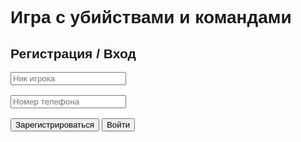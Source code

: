 <!DOCTYPE html>
<html lang="ru">
<head>
  <meta charset="UTF-8" />
  <meta name="viewport" content="width=device-width, initial-scale=1" />
  <title>Игра с убийствами и командами</title>
  <style>
    body { font-family: Arial, sans-serif; padding: 10px; }
    #game, #admin-section { display: none; margin-top: 20px; }
    #team-list { list-style: none; padding-left: 0; }
    #map { height: 200px; background: #eee; margin-top: 10px; padding: 5px; }
    .player { margin: 3px 0; }
    #chat { border: 1px solid #ccc; height: 150px; overflow-y: auto; padding: 5px; background: #fafafa; }
    #chat-controls { margin-top: 5px; }
    #killer-controls { display:none; margin-top:10px; }
  </style>
</head>
<body>
  <h1>Игра с убийствами и командами</h1>

  <section id="auth">
    <h2>Регистрация / Вход</h2>
    <input id="username" placeholder="Ник игрока" /><br /><br />
    <input id="phone" placeholder="Номер телефона" /><br /><br />
    <button id="register-btn">Зарегистрироваться</button>
    <button id="login-btn">Войти</button>
    <p id="auth-msg" style="color:red"></p>
  </section>

  <section id="game">
    <h2>Игра</h2>
    <div>Вы вошли как: <span id="current-user"></span> (роль: <span id="current-role"></span>)</div>

    <h3>Команды</h3>
    <ul id="team-list"></ul>

    <h3>Игроки на карте</h3>
    <div id="map"></div>

    <h3>Глобальный чат</h3>
    <div id="chat"></div>
    <div id="chat-controls">
      <input type="text" id="chat-input" placeholder="Сообщение в чат" />
      <button id="chat-send-btn">Отправить</button>
    </div>

    <div id="killer-controls">
      <h4>Убить игрока (только для Киллера)</h4>
      <select id="kill-target-select"></select>
      <button id="kill-btn">Убить</button>
    </div>
  </section>

  <section id="admin-section">
    <h2>Админка: Управление ролями</h2>
    <select id="admin-player-select"></select>
    <select id="admin-role-select">
      <option value="killer">Киллер</option>
      <option value="detective">Детектив</option>
      <option value="commander">Командир</option>
      <option value="guide">Провожатый</option>
      <option value="messenger">Адресатор</option>
      <option value="citizen">Гражданин</option>
      <option value="random">Рандомный</option>
      <option value="admin">Админ</option>
    </select>
    <button id="assign-role-btn">Выдать роль</button>
    <p id="admin-msg" style="color:green"></p>
  </section>

  <script>
    const users = [];
    const teams = [
      {name: "Команда 1", members: []},
      {name: "Команда 2", members: []},
      {name: "Команда 3", members: []}
    ];
    const specialRoles = ["commander", "guide"];
    const otherRoles = ["killer", "detective", "messenger", "citizen"];
    let loggedInUser = null;

    function getRandomRole() {
      const idx = Math.floor(Math.random() * otherRoles.length);
      return otherRoles[idx];
    }

    function addChatMessage(text) {
      const chat = document.getElementById("chat");
      const msg = document.createElement("div");
      msg.textContent = text;
      chat.appendChild(msg);
      chat.scrollTop = chat.scrollHeight;
    }

    document.getElementById("chat-send-btn").onclick = () => {
      if (loggedInUser.role === 'killer') {
        alert('Киллер не может отвечать в чате.');
        return;
      }
      const text = document.getElementById("chat-input").value.trim();
      if (!text) return;
      addChatMessage(`${loggedInUser.username}: ${text}`);
      document.getElementById("chat-input").value = '';
    };

    document.getElementById("register-btn").onclick = () => {
      const username = document.getElementById("username").value.trim();
      const phone = document.getElementById("phone").value.trim();
      if (!username || !phone) {
        document.getElementById("auth-msg").textContent = "Введите ник и номер телефона";
        return;
      }
      if (users.some(u => u.username === username || u.phone === phone)) {
        document.getElementById("auth-msg").textContent = "Такой ник или телефон уже зарегистрированы";
        return;
      }
      const role = getRandomRole();
      const teamIndex = Math.floor(Math.random() * teams.length);
      const user = {username, phone, role, team: teams[teamIndex].name, favorite: false, alive: true};
      users.push(user);
      teams[teamIndex].members.push(username);
      document.getElementById("auth-msg").style.color = "green";
      document.getElementById("auth-msg").textContent = `Зарегистрированы как ${username} с ролью ${role} в ${teams[teamIndex].name}`;
      document.getElementById("username").value = "";
      document.getElementById("phone").value = "";
    };

    document.getElementById("login-btn").onclick = () => {
      const username = document.getElementById("username").value.trim();
      const user = users.find(u => u.username === username);
      if (!user) {
        document.getElementById("auth-msg").style.color = "red";
        document.getElementById("auth-msg").textContent = "Пользователь не найден";
        return;
      }
      loggedInUser = user;
      document.getElementById("auth").style.display = "none";
      document.getElementById("game").style.display = "block";
      document.getElementById("current-user").textContent = user.username;
      document.getElementById("current-role").textContent = user.role;
      updateTeamList();
      updateMap();
      updateKillTargetSelect();
      document.getElementById("killer-controls").style.display = user.role === 'killer' ? 'block' : 'none';
      if (user.role === 'admin') {
        document.getElementById("admin-section").style.display = "block";
        updateAdminPlayerSelect();
      }
    };

    function updateTeamList() {
      const list = document.getElementById("team-list");
      list.innerHTML = "";
      teams.forEach(team => {
        const aliveCount = team.members.filter(name => {
          const u = users.find(u => u.username === name);
          return u && u.alive;
        }).length;
        const li = document.createElement("li");
        li.textContent = `${team.name} — игроков живых: ${aliveCount}`;
        list.appendChild(li);
      });
    }

    function updateMap() {
      const mapDiv = document.getElementById("map");
      mapDiv.innerHTML = "";
      users.forEach(u => {
        const div = document.createElement("div");
        div.className = "player";
        div.style.color = u.alive ? "black" : "gray";
        div.textContent = `${u.username} (${u.role}) — ${u.team} — ${u.alive ? "Жив" : "Мертв"}`;
        if (u.favorite) div.style.fontWeight = "bold";
        mapDiv.appendChild(div);
      });
    }

    function updateKillTargetSelect() {
      const select = document.getElementById("kill-target-select");
      select.innerHTML = "";
      users.forEach(u => {
        if (u.alive && u.username !== loggedInUser.username) {
          const option = document.createElement("option");
          option.value = u.username;
          option.textContent = `${u.username} (${u.role}) — ${u.team}`;
          select.appendChild(option);
        }
      });
    }

    document.getElementById("kill-btn").onclick = () => {
      const targetName = document.getElementById("kill-target-select").value;
      const target = users.find(u => u.username === targetName);
      if (!target || !target.alive) return;
      // Предупреждение, если союзник
      if (target.team === loggedInUser.team) {
        if (!confirm("Вы убиваете союзника! Вы уверены?")) return;
      }
      target.alive = false;
      addChatMessage(`Игрок ${target.username} убит Киллером!`);
      const team = teams.find(t => t.name === target.team);
      const aliveKillers = team.members.map(name => users.find(u => u.username === name))
        .filter(u => u && u.role === "killer" && u.alive);
      if (aliveKillers.length === 0) {
        addChatMessage(`Команда ${team.name} проиграла, так как её киллер убит!`);
      }
      updateMap();
      updateTeamList();
      updateKillTargetSelect();
    };

    function updateAdminPlayerSelect() {
      const select = document.getElementById("admin-player-select");
      select.innerHTML = "";
      users.forEach(u => {
        const opt = document.createElement("option");
        opt.value = u.username;
        opt.textContent = `${u.username} (${u.role})`;
        select.appendChild(opt);
      });
    }

    document.getElementById("assign-role-btn").onclick = () => {
      const username = document.getElementById("admin-player-select").value;
      const role = document.getElementById("admin-role-select").value;
      const user = users.find(u => u.username === username);
      if (!user) return;
      user.role = role === 'random' ? getRandomRole() : role;
      document.getElementById("admin-msg").textContent = `Роль ${user.role} выдана ${user.username}`;
      if (loggedInUser.username === user.username) {
        document.getElementById("current-role").textContent = user.role;
      }
      updateMap();
      updateAdminPlayerSelect();
    };
  </script>
</body>
</html>
